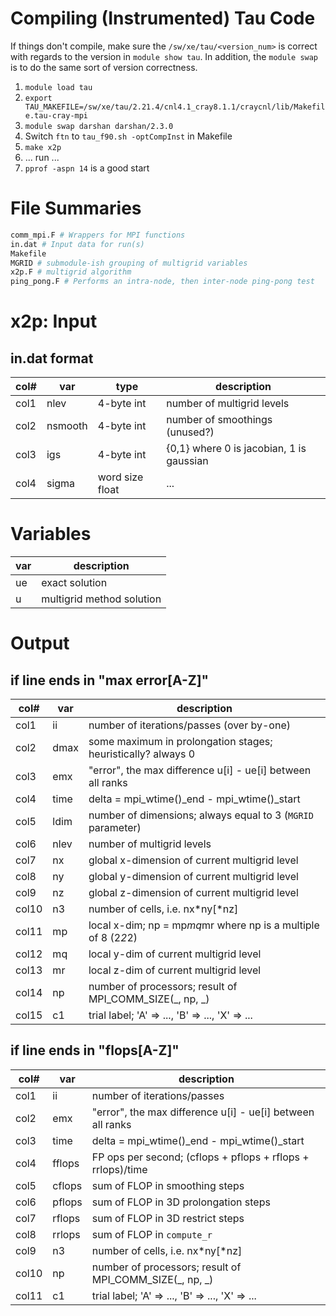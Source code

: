 Compiling (Instrumented) Tau Code
=================================

If things don't compile, make sure the `/sw/xe/tau/<version_num>` is correct with regards to the version in `module show tau`.
In addition, the `module swap` is to do the same sort of version correctness.

1. `module load tau`
2. `export TAU_MAKEFILE=/sw/xe/tau/2.21.4/cnl4.1_cray8.1.1/craycnl/lib/Makefile.tau-cray-mpi`
3. `module swap darshan darshan/2.3.0`
4. Switch `ftn` to `tau_f90.sh -optCompInst` in Makefile
5. `make x2p`
6. ... run ...
7. `pprof -aspn 14` is a good start



File Summaries
==============

```bash
comm_mpi.F # Wrappers for MPI functions
in.dat # Input data for run(s)
Makefile
MGRID # submodule-ish grouping of multigrid variables
x2p.F # multigrid algorithm
ping_pong.F # Performs an intra-node, then inter-node ping-pong test
```

x2p:
Input
=====

in.dat format
-------------

col# | var     | type            | description
-----|---------|-----------------|--------------------------------------------
col1 | nlev    | 4-byte int      | number of multigrid levels
col2 | nsmooth | 4-byte int      | number of smoothings (unused?)
col3 | igs     | 4-byte int      | {0,1} where 0 is jacobian, 1 is gaussian
col4 | sigma   | word size float | ...


Variables
=========

var | description
----|-------------------------------------------------------------------------
ue  | exact solution
u   | multigrid method solution


Output
======

if line ends in "max error[A-Z]"
--------------------------------

col#  | var  | description
------|------|----------------------------------------------------------------
col1  | ii   | number of iterations/passes (over by-one)
col2  | dmax | some maximum in prolongation stages; heuristically? always 0
col3  | emx  | "error", the max difference u[i] - ue[i] between all ranks
col4  | time | delta = mpi_wtime()_end - mpi_wtime()_start
col5  | ldim | number of dimensions; always equal to 3 (`MGRID` parameter)
col6  | nlev | number of multigrid levels
col7  | nx   | global x-dimension of current multigrid level
col8  | ny   | global y-dimension of current multigrid level
col9  | nz   | global z-dimension of current multigrid level
col10 | n3   | number of cells, i.e. nx*ny[*nz]
col11 | mp   | local x-dim; np = mp*mq*mr where np is a multiple of 8 (2*2*2)
col12 | mq   | local y-dim of current multigrid level
col13 | mr   | local z-dim of current multigrid level
col14 | np   | number of processors; result of MPI_COMM_SIZE(_, np, _)
col15 | c1   | trial label; 'A' => ..., 'B' => ..., 'X' => ...

if line ends in "flops[A-Z]"
----------------------------

col#  | var    | description
------|--------|--------------------------------------------------------------
col1  | ii     | number of iterations/passes
col2  | emx    | "error", the max difference u[i] - ue[i] between all ranks
col3  | time   | delta = mpi_wtime()_end - mpi_wtime()_start
col4  | fflops | FP ops per second; (cflops + pflops + rflops + rrlops)/time
col5  | cflops | sum of FLOP in smoothing steps
col6  | pflops | sum of FLOP in 3D prolongation steps
col7  | rflops | sum of FLOP in 3D restrict steps
col8  | rrlops | sum of FLOP in `compute_r`
col9  | n3     | number of cells, i.e. nx*ny[*nz]
col10 | np     | number of processors; result of MPI_COMM_SIZE(_, np, _)
col11 | c1     | trial label; 'A' => ..., 'B' => ..., 'X' => ...
